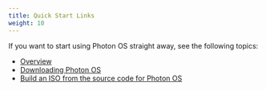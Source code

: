 ```yaml
---
title: Quick Start Links
weight: 10
---
```



If you want to start using Photon OS straight away, see the following topics:

- [Overview](/docs/overview/)
- [Downloading Photon OS](/docs/installation-guide/downloading-photon/)
- [Build an ISO from the source code for Photon OS](/docs/installation-guide/building-images/build-iso-from-source/)
